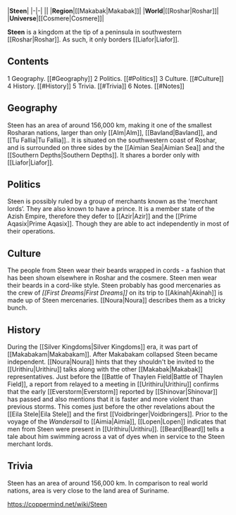 |**Steen**|
|-|-|
||
|**Region**|[[Makabak\|Makabak]]|
|**World**|[[Roshar\|Roshar]]|
|**Universe**|[[Cosmere\|Cosmere]]|

**Steen** is a kingdom at the tip of a peninsula in southwestern [[Roshar\|Roshar]]. As such, it only borders [[Liafor\|Liafor]].

## Contents

1 Geography. [[#Geography]] 
2 Politics. [[#Politics]] 
3 Culture. [[#Culture]] 
4 History. [[#History]] 
5 Trivia. [[#Trivia]] 
6 Notes. [[#Notes]] 


## Geography
Steen has an area of around 156,000 km, making it one of the smallest Rosharan nations, larger than only [[Alm\|Alm]], [[Bavland\|Bavland]], and [[Tu Fallia\|Tu Fallia]]..
It is situated on the southwestern coast of Roshar, and is surrounded on three sides by the [[Aimian Sea\|Aimian Sea]] and the [[Southern Depths\|Southern Depths]]. It shares a border only with [[Liafor\|Liafor]].

## Politics
Steen is possibly ruled by a group of merchants known as the ‘merchant lords’. They are also known to have a prince.
It is a member state of the Azish Empire, therefore they defer to [[Azir\|Azir]] and the [[Prime Aqasix\|Prime Aqasix]]. Though they are able to act independently in most of their operations.

## Culture
The people from Steen wear their beards wrapped in cords - a fashion that has been shown elsewhere in Roshar and the cosmere. Steen men wear their beards in a cord-like style.
Steen probably has good mercenaries as the crew of *[[First Dreams\|First Dreams]]* on its trip to [[Akinah\|Akinah]] is made up of Steen mercenaries.
[[Noura\|Noura]] describes them as a tricky bunch.

## History
During the [[Silver Kingdoms\|Silver Kingdoms]] era, it was part of [[Makabakam\|Makabakam]].
After Makabakam collapsed Steen became independent.
[[Noura\|Noura]] hints that they shouldn't be invited to the [[Urithiru\|Urithiru]] talks along with the other [[Makabak\|Makabak]] representatives.
Just before the [[Battle of Thaylen Field\|Battle of Thaylen Field]], a report from  relayed to a meeting in [[Urithiru\|Urithiru]] confirms that the early [[Everstorm\|Everstorm]] reported by [[Shinovar\|Shinovar]] has passed and also mentions that it is faster and more violent than previous storms. This comes just before the other revelations about the [[Eila Stele\|Eila Stele]] and the first [[Voidbringer\|Voidbringers]].
Prior to the voyage of the *Wandersail* to [[Aimia\|Aimia]], [[Lopen\|Lopen]] indicates that men from Steen were present in [[Urithiru\|Urithiru]].
[[Beard\|Beard]] tells a tale about him swimming across a vat of dyes when in service to the Steen merchant lords.

## Trivia
Steen has an area of around 156,000 km. In comparison to real world nations, area is very close to the land area of Suriname.


https://coppermind.net/wiki/Steen